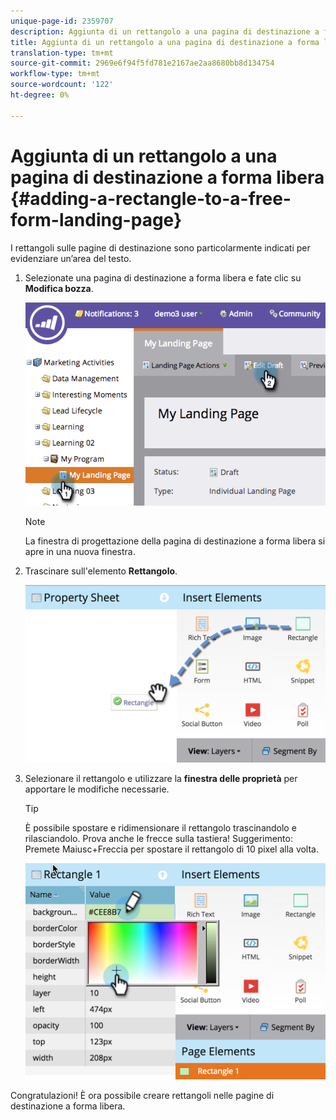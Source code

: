 ```yaml
---
unique-page-id: 2359707
description: Aggiunta di un rettangolo a una pagina di destinazione a forma libera - Documenti Marketo - Documentazione prodotto
title: Aggiunta di un rettangolo a una pagina di destinazione a forma libera
translation-type: tm+mt
source-git-commit: 2969e6f94f5fd781e2167ae2aa8680bb8d134754
workflow-type: tm+mt
source-wordcount: '122'
ht-degree: 0%

---
```



# Aggiunta di un rettangolo a una pagina di destinazione a forma libera {#adding-a-rectangle-to-a-free-form-landing-page}

I rettangoli sulle pagine di destinazione sono particolarmente indicati per evidenziare un’area del testo.

1. Selezionate una pagina di destinazione a forma libera e fate clic su **Modifica bozza**.

   ![](assets/image2014-9-16-14-3a50-3a51.png)

   >[!NOTE]
   >
   >La finestra di progettazione della pagina di destinazione a forma libera si apre in una nuova finestra.

1. Trascinare sull&#39;elemento **Rettangolo**.

   ![](assets/image2015-5-21-14-3a48-3a45.png)

1. Selezionare il rettangolo e utilizzare la **finestra delle proprietà** per apportare le modifiche necessarie.

   >[!TIP]
   >
   >È possibile spostare e ridimensionare il rettangolo trascinandolo e rilasciandolo. Prova anche le frecce sulla tastiera! Suggerimento: Premete Maiusc+Freccia per spostare il rettangolo di 10 pixel alla volta.

   ![](assets/image2015-5-21-14-3a50-3a24.png)

Congratulazioni! È ora possibile creare rettangoli nelle pagine di destinazione a forma libera.
